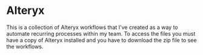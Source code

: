 # Alteryx

This is a collection of Alteryx workflows that I've created as a way to automate recurring processes within my team.
To access the files you must have a copy of Alteryx installed and you have to download the zip file to see the workflows.
